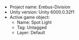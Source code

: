 <!-- UNITY CODE ASSIST INSTRUCTIONS START -->
- Project name: Erebus-Division
- Unity version: Unity 6000.0.32f1
- Active game object:
  - Name: Spot Light
  - Tag: Untagged
  - Layer: Default
<!-- UNITY CODE ASSIST INSTRUCTIONS END -->